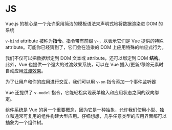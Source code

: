 # JS

Vue.js 的核心是一个允许采用简洁的模板语法来声明式地将数据渲染进 DOM 的系统

`v-bind` attribute 被称为**指令**。指令带有前缀 `v-`，以表示它们是 Vue 提供的特殊 attribute。可能你已经猜到了，它们会在渲染的 DOM 上应用特殊的响应式行为。

我们不仅可以把数据绑定到 DOM 文本或 attribute，还可以绑定到 DOM **结构**。此外，Vue 也提供一个强大的过渡效果系统，可以在 Vue 插入/更新/移除元素时自动应用[过渡效果](https://cn.vuejs.org/v2/guide/transitions.html)。

为了让用户和你的应用进行交互，我们可以用 `v-on` 指令添加一个事件监听器

Vue 还提供了 `v-model` 指令，它能轻松实现表单输入和应用状态之间的双向绑定。





组件系统是 Vue 的另一个重要概念，因为它是一种抽象，允许我们使用小型、独立和通常可复用的组件构建大型应用。仔细想想，几乎任意类型的应用界面都可以抽象为一个组件树。